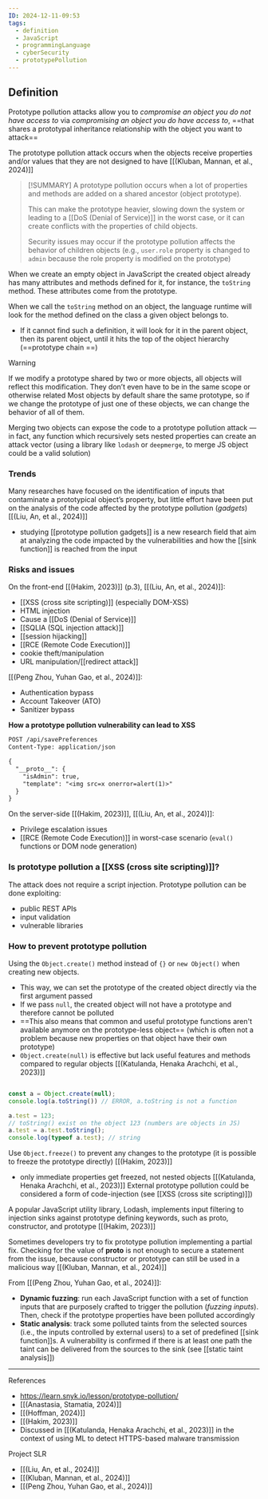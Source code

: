 ```yaml
---
ID: 2024-12-11-09:53
tags:
  - definition
  - JavaScript
  - programmingLanguage
  - cyberSecurity
  - prototypePollution
---
```

## Definition

Prototype pollution attacks allow you to *compromise an object you do not have access to* via *compromising an object you do have access to*, ==that shares a prototypal inheritance relationship with the object you want to attack==

The prototype pollution attack occurs when the objects receive properties and/or values that they are not designed to have [[(Kluban, Mannan, et al., 2024)]]

> [!SUMMARY]
> A prototype pollution occurs when a lot of properties and methods are added on a shared ancestor (object prototype).
> 
>This can make the prototype heavier, slowing down the system or leading to a [[DoS (Denial of Service)]] in the worst case, or it can create conflicts with the properties of child objects.
> 
> Security issues may occur if the prototype pollution affects the behavior of children objects (e.g., `user.role` property is changed to `admin` because the role property is modified on the prototype)

When we create an empty object in JavaScript the created object already has many attributes and methods defined for it, for instance, the `toString` method. These attributes come from the prototype.

When we call the `toString` method on an object, the language runtime will look for the method defined on the class a given object belongs to.
- If it cannot find such a definition, it will look for it in the parent object, then its parent object, until it hits the top of the object hierarchy (==prototype chain ==)

> [!WARNING]
> If we modify a prototype shared by two or more objects, all objects will reflect this modification. They don’t even have to be in the same scope or otherwise related
   Most objects by default share the same prototype, so if we change the prototype of just one of these objects, we can change the behavior of all of them.

Merging two objects can expose the code to a prototype pollution attack — in fact, any function which recursively sets nested properties can create an attack vector (using a library like `lodash` or `deepmerge`, to merge JS object could be a valid solution) 

### Trends

Many researches have focused on the identification of inputs that contaminate a prototypical object’s property, but little effort have been put on the analysis of the code affected by the prototype pollution (*gadgets*) [[(Liu, An, et al., 2024)]]
- studying [[prototype pollution gadgets]] is a new research field that aim at analyzing the code impacted by the vulnerabilities and how the [[sink function]] is reached from the input

### Risks and issues

On the front-end [[(Hakim, 2023)]] (p.3), [[(Liu, An, et al., 2024)]]:
- [[XSS (cross site scripting)]] (especially DOM-XSS)
- HTML injection
- Cause a [[DoS (Denial of Service)]]
- [[SQLIA (SQL injection attack)]]
- [[session hijacking]]
- [[RCE (Remote Code Execution)]]
- cookie theft/manipulation
- URL manipulation/[[redirect attack]]

[[(Peng Zhou, Yuhan Gao, et al., 2024)]]:
- Authentication bypass
- Account Takeover (ATO)
- Sanitizer bypass

**How a prototype pollution vulnerability can lead to XSS**

```txt
POST /api/savePreferences
Content-Type: application/json

{
  "__proto__": {
    "isAdmin": true,
    "template": "<img src=x onerror=alert(1)>"
  }
}
```

On the server-side [[(Hakim, 2023)]], [[(Liu, An, et al., 2024)]]:
- Privilege escalation issues
- [[RCE (Remote Code Execution)]] in worst-case scenario (`eval()` functions or DOM node generation)

### Is prototype pollution a [[XSS (cross site scripting)]]?

The attack does not require a script injection. Prototype pollution can be done exploiting:
- public REST APIs
- input validation
- vulnerable libraries

### How to prevent prototype pollution

Using the `Object.create()` method instead of `{}` or `new Object()` when creating new objects. 
- This way, we can set the prototype of the created object directly via the first argument passed
- If we pass `null`, the created object will not have a prototype and therefore cannot be polluted
- ==This also means that common and useful prototype functions aren't available anymore on the prototype-less object== (which is often not a problem because new properties on that object have their own prototype)
- `Object.create(null)` is effective but lack useful features and methods compared to regular objects [[(Katulanda, Henaka Arachchi, et al., 2023)]] 

```JavaScript

const a = Object.create(null);
console.log(a.toString()) // ERROR, a.toString is not a function

a.test = 123;
// toString() exist on the object 123 (numbers are objects in JS)
a.test = a.test.toString();
console.log(typeof a.test); // string 

```

Use `Object.freeze()` to prevent any changes to the prototype (it is possible to freeze the prototype directly) [[(Hakim, 2023)]]
- only immediate properties get freezed, not nested objects [[(Katulanda, Henaka Arachchi, et al., 2023)]] 
External prototype pollution could be considered a form of code-injection (see [[XSS (cross site scripting)]])

A popular JavaScript utility library, Lodash, implements input filtering to injection sinks against prototype defining keywords, such as proto, constructor, and prototype [[(Hakim, 2023)]]

Sometimes developers try to fix prototype pollution implementing a partial fix. Checking for the value of __proto__ is not enough to secure a statement from the issue, because constructor or prototype can still be used in a malicious way [[(Kluban, Mannan, et al., 2024)]]

From  [[(Peng Zhou, Yuhan Gao, et al., 2024)]]:
- **Dynamic fuzzing**: run each JavaScript function with a set of function inputs that are purposely crafted to trigger the pollution (*fuzzing inputs*). Then, check if the prototype properties have been polluted accordingly
- **Static analysis**: track some polluted taints from the selected sources (i.e., the inputs controlled by external users) to a set of predefined [[sink function]]s. A vulnerability is confirmed if there is at least one path the taint can be delivered from the sources to the sink (see [[static taint analysis]])

---

References
- https://learn.snyk.io/lesson/prototype-pollution/
- [[(Anastasia, Stamatia, 2024)]]
- [[(Hoffman, 2024)]]
- [[(Hakim, 2023)]]
- Discussed in [[(Katulanda, Henaka Arachchi, et al., 2023)]] in the context of using ML to detect HTTPS-based malware transmission

Project SLR
- [[(Liu, An, et al., 2024)]]
- [[(Kluban, Mannan, et al., 2024)]]
- [[(Peng Zhou, Yuhan Gao, et al., 2024)]]